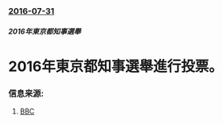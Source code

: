 ### [2016-07-31](/news/2016/07/31/index.md)

##### 2016年東京都知事選舉
# 2016年東京都知事選舉進行投票。 




### 信息来源:

1. [BBC](http://www.bbc.co.uk/news/world-asia-36935083)
